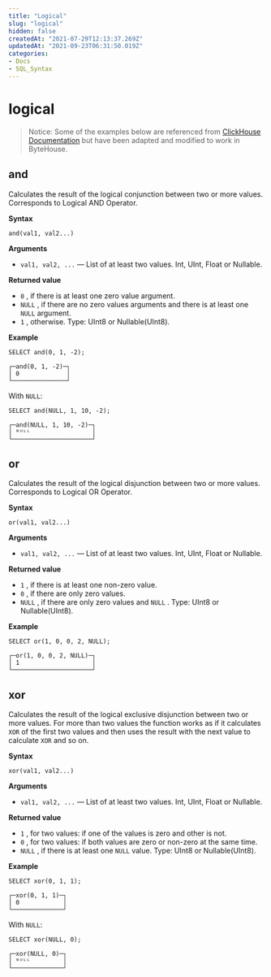 ```yaml
---
title: "Logical"
slug: "logical"
hidden: false
createdAt: "2021-07-29T12:13:37.269Z"
updatedAt: "2021-09-23T06:31:50.019Z"
categories:
- Docs
- SQL_Syntax
---
```


# logical

> Notice:
> Some of the examples below are referenced from [ClickHouse Documentation](https://clickhouse.com/docs/en/sql-reference/functions/) but have been adapted and modified to work in ByteHouse.

## and

Calculates the result of the logical conjunction between two or more values. Corresponds to Logical AND Operator.

**Syntax**

```
and(val1, val2...)

```

**Arguments**

- `val1, val2, ...` — List of at least two values. Int, UInt, Float or Nullable.

**Returned value**

- `0` , if there is at least one zero value argument.
- `NULL` , if there are no zero values arguments and there is at least one `NULL` argument.
- `1` , otherwise.
  Type: UInt8 or Nullable(UInt8).

**Example**

```
SELECT and(0, 1, -2);

```

```
┌─and(0, 1, -2)─┐
│ 0             │
└───────────────┘

```

With `NULL`:

```
SELECT and(NULL, 1, 10, -2);

```

```
┌─and(NULL, 1, 10, -2)─┐
│ ᴺᵁᴸᴸ                 │
└──────────────────────┘

```

## or

Calculates the result of the logical disjunction between two or more values. Corresponds to Logical OR Operator.

**Syntax**

```
or(val1, val2...)

```

**Arguments**

- `val1, val2, ...` — List of at least two values. Int, UInt, Float or Nullable.

**Returned value**

- `1` , if there is at least one non-zero value.
- `0` , if there are only zero values.
- `NULL` , if there are only zero values and `NULL` .
  Type: UInt8 or Nullable(UInt8).

**Example**

```
SELECT or(1, 0, 0, 2, NULL);

```

```
┌─or(1, 0, 0, 2, NULL)─┐
│ 1                    │
└──────────────────────┘

```

## xor

Calculates the result of the logical exclusive disjunction between two or more values. For more than two values the function works as if it calculates `XOR` of the first two values and then uses the result with the next value to calculate `XOR` and so on.

**Syntax**

```
xor(val1, val2...)

```

**Arguments**

- `val1, val2, ...` — List of at least two values. Int, UInt, Float or Nullable.

**Returned value**

- `1` , for two values: if one of the values is zero and other is not.
- `0` , for two values: if both values are zero or non-zero at the same time.
- `NULL` , if there is at least one `NULL` value.
  Type: UInt8 or Nullable(UInt8).

**Example**

```
SELECT xor(0, 1, 1);

```

```
┌─xor(0, 1, 1)─┐
│ 0            │
└──────────────┘

```

With `NULL`:

```
SELECT xor(NULL, 0);

```

```
┌─xor(NULL, 0)─┐
│ ᴺᵁᴸᴸ         │
└──────────────┘

```
